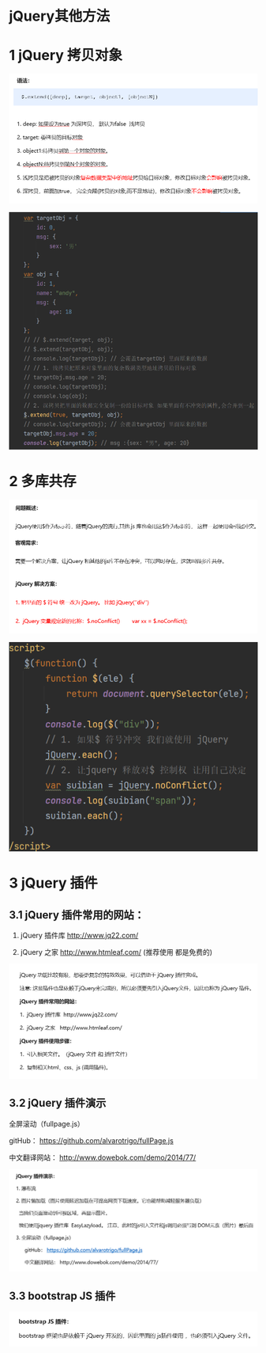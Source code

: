 # jQuery其他方法	

# 1 jQuery 拷贝对象

![image-20220702151232369](../../图片/image-20220702151232369.png)

![image-20220702153403667](../../图片/image-20220702153403667.png)

# 2 多库共存

![image-20220702151246673](../../图片/image-20220702151246673.png)

![image-20220702153838640](../../图片/image-20220702153838640.png)

# 3 jQuery 插件

## 3.1 **jQuery** **插件常用的网站：**

1. jQuery 插件库 http://www.jq22.com/   

2. jQuery 之家  http://www.htmleaf.com/  (推荐使用 都是免费的)

![image-20220702151304987](../../图片/image-20220702151304987.png)

## 3.2 **jQuery** **插件演示**

全屏滚动（fullpage.js）

   gitHub： https://github.com/alvarotrigo/fullPage.js

   中文翻译网站： http://www.dowebok.com/demo/2014/77/

![image-20220702151320384](../../图片/image-20220702151320384.png)

## 3.3 **bootstrap JS** **插件**

![image-20220702151332664](../../图片/image-20220702151332664.png)